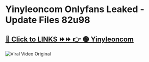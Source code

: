 
 # Yinyleoncom Onlyfans Leaked - Update Files 82u98

## <h2><a href="https://clipsfans.com/Yinyleoncom&ref=git">🔗 Click to LINKS ⏩⏩ 👉 🟢 Yinyleoncom </a></h2>

<a href="https://clipsfans.com/Yinyleoncom&ref=git" rel="nofollow" data-target="animated-image.originalLink"><img src="https://i.ibb.co.com/xMMVF88/686577567.gif" alt="Viral Video Original" style="max-width: 100%; display: inline-block;" data-target="animated-image.originalImage"></a>

